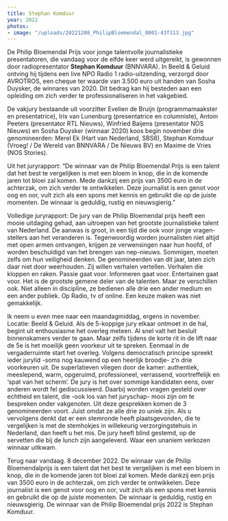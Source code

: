 ```yaml
---
title: Stephan Komduur
year: 2022
photos:
- image: "/uploads/20221208_PhilipBloemendal_0001-43f313.jpg"
---
```


De Philip Bloemendal Prijs voor jonge talentvolle journalistieke presentatoren, die vandaag voor de elfde keer werd uitgereikt, is gewonnen door radiopresentator **Stephan Komduur** (BNNVARA). In Beeld & Geluid ontving hij tijdens een live NPO Radio 1 radio-uitzending, verzorgd door AVROTROS, een cheque ter waarde van 3.500 euro uit handen van Sosha Duysker, de winnares van 2020. Dit bedrag kan hij besteden aan een opleiding om zich verder te professionaliseren in het vakgebied.

<!--more-->

De vakjury bestaande uit voorzitter Evelien de Bruijn (programmamaakster en presentatrice), Iris van Lunenburg (presentatrice en columniste), Antoin Peeters (presentator RTL Nieuws), Winfried Baijens (presentator NOS Nieuws) en Sosha Duysker (winnaar 2020) koos begin november drie genomineerden: Merel Ek (Hart van Nederland, SBS6), Stephan Komduur (Vroeg! / De Wereld van BNNVARA / De Nieuws BV) en Maxime de Vries (NOS Stories).
 
Uit het juryrapport: “De winnaar van de Philip Bloemendal Prijs is een talent dat het best te vergelijken is met een bloem in knop, die in de komende jaren tot bloei zal komen. Mede dankzij een prijs van 3500 euro in de achterzak, om zich verder te ontwikkelen. Deze journalist is een genot voor oog en oor, vult zich als een spons met kennis en gebruikt die op de juiste momenten. De winnaar is geduldig, rustig en nieuwsgierig.”

Volledige juryrapport:
De jury van de Philip Bloemendal prijs heeft een mooie uitdaging gehad, aan uitroepen van het grootste journalistieke talent van Nederland. 
De aanwas is groot, in een tijd die ook voor jonge vragen-stellers aan het veranderen is. Tegenwoordig worden journalisten niet altijd met open armen ontvangen, krijgen ze verwensingen naar hun hoofd, of worden beschuldigd van het brengen van nep-nieuws. Sommigen, moeten zelfs om hun veiligheid denken. 
De genomineerden van dit jaar, laten zich daar niet door weerhouden. Zij willen verhalen vertellen. Verhalen die kloppen en raken. Passie gaat voor. Informeren gaat voor. Entertainen gaat voor. Het is de grootste gemene deler van de talenten. Maar ze verschillen ook. Niet alleen in discipline, ze bedienen alle drie een ander medium en een ander publiek. Op Radio, tv of online. Een keuze maken was niet gemakkelijk.  

Ik neem u even mee naar een maandagmiddag, ergens in november. Locatie: Beeld & Geluid. Als de 5-koppige jury elkaar ontmoet in de hal, begint uit enthousiasme het overleg meteen. Al snel valt het besluit binnenskamers verder te gaan.  Maar zelfs tijdens de korte rit in de lift naar de 5e is het moeilijk geen voorkeur uit te spreken. Eenmaal in de vergaderruimte start het overleg. Volgens democratisch principe spreekt ieder jurylid -soms nog kauwend op een heerlijk broodje- z’n drie voorkeuren uit. De superlatieven vliegen door de kamer: authentiek, meeslepend, warm, opgeruimd, professioneel, verrassend, voortreffelijk en ‘spat van het scherm’.  De jury is het over sommige kandidaten eens, over anderen wordt fel gediscussieerd. Daarbij worden vragen gesteld over echtheid en talent, die -ook los van het juryschap- mooi zijn om te bespreken onder vakgenoten. Uit deze gesprekken komen de 3 genomineerden voort. Juist omdat ze alle drie zo uniek zijn. Als u vervolgens denkt dat er een stemronde heeft plaatsgevonden, die te vergelijken is met de stemhokjes in willekeurig verzorgingstehuis in Nederland, dan heeft u het mis. De jury heeft blind gestemd, op de servetten die bij de lunch zijn aangeleverd. Waar een unaniem verkozen winnaar uitkwam. 

Terug naar vandaag. 8 december 2022. 
De winnaar van de Philip Bloemendalprijs is een talent dat het best te vergelijken is met een bloem in knop, die in de komende jaren tot bloei zal komen. Mede dankzij een prijs van 3500 euro in de achterzak, om zich verder te ontwikkelen. Deze journalist is een genot voor oog en oor, vult zich als een spons met kennis en gebruikt die op de juiste momenten. De winnaar is geduldig, rustig en nieuwsgierig. De winnaar van de Philip Bloemendal prijs 2022 is Stephan Komduur. 
